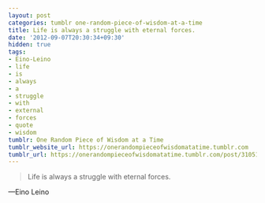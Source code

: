 ```yaml
---
layout: post
categories: tumblr one-random-piece-of-wisdom-at-a-time
title: Life is always a struggle with eternal forces.
date: '2012-09-07T20:30:34+09:30'
hidden: true
tags:
- Eino-Leino
- life
- is
- always
- a
- struggle
- with
- external
- forces
- quote
- wisdom
tumblr: One Random Piece of Wisdom at a Time
tumblr_website_url: https://onerandompieceofwisdomatatime.tumblr.com
tumblr_url: https://onerandompieceofwisdomatatime.tumblr.com/post/31051500743/life-is-always-a-struggle-with-eternal-forces
---
```

> Life is always a struggle with eternal forces.

—Eino Leino

